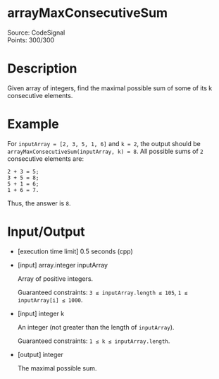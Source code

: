 # arrayMaxConsecutiveSum
Source: CodeSignal <br>
Points: 300/300

# Description

Given array of integers, find the maximal possible sum of some of its k consecutive elements.

# Example

For `inputArray = [2, 3, 5, 1, 6]` and `k = 2`, the output should be
`arrayMaxConsecutiveSum(inputArray, k) = 8`.
All possible sums of `2` consecutive elements are:

```
2 + 3 = 5;
3 + 5 = 8;
5 + 1 = 6;
1 + 6 = 7.
```
Thus, the answer is `8`.

# Input/Output

* [execution time limit] 0.5 seconds (cpp)

* [input] array.integer inputArray

  Array of positive integers.

  Guaranteed constraints:
  `3 ≤ inputArray.length ≤ 105`,
  `1 ≤ inputArray[i] ≤ 1000`.

* [input] integer k

  An integer (not greater than the length of `inputArray`).

  Guaranteed constraints:
  `1 ≤ k ≤ inputArray.length`.

* [output] integer

  The maximal possible sum.

